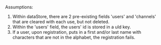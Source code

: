 Assumptions:
1. Within dataStore, there are 2 pre-existing fields 'users' and 'channels' that
   are cleared with each use, but not deleted.
2. Within the 'users' field, the users' id is stored in a uId key.
3. If a user, upon registration, puts in a first and/or last name with characters
   that are not in the alphabet, the registration fails.